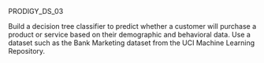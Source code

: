 PRODIGY_DS_03

Build a decision tree classifier to predict whether a customer will purchase a product or service based on their demographic and behavioral data. Use a dataset such as the Bank Marketing dataset from the UCI Machine Learning Repository.
